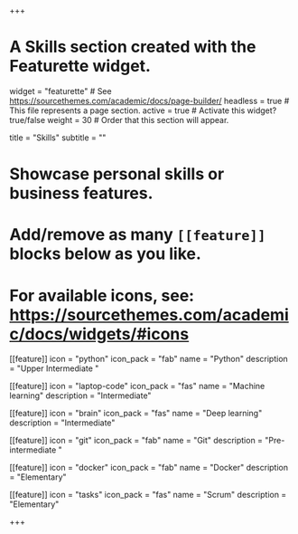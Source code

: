 +++
# A Skills section created with the Featurette widget.
widget = "featurette"  # See https://sourcethemes.com/academic/docs/page-builder/
headless = true  # This file represents a page section.
active = true  # Activate this widget? true/false
weight = 30  # Order that this section will appear.

title = "Skills"
subtitle = ""

# Showcase personal skills or business features.
# 
# Add/remove as many `[[feature]]` blocks below as you like.
# 
# For available icons, see: https://sourcethemes.com/academic/docs/widgets/#icons

[[feature]]
  icon = "python"
  icon_pack = "fab"
  name = "Python"
  description = "Upper Intermediate	" 
  
[[feature]]
  icon = "laptop-code"
  icon_pack = "fas"
  name = "Machine learning"
  description = "Intermediate"

[[feature]]
  icon = "brain"
  icon_pack = "fas"
  name = "Deep learning"
  description = "Intermediate"

[[feature]]
  icon = "git"
  icon_pack = "fab"
  name = "Git"
  description = "Pre-intermediate	"

[[feature]]
  icon = "docker"
  icon_pack = "fab"
  name = "Docker"
  description = "Elementary" 

[[feature]]
  icon = "tasks"
  icon_pack = "fas"
  name = "Scrum"
  description = "Elementary"

+++

